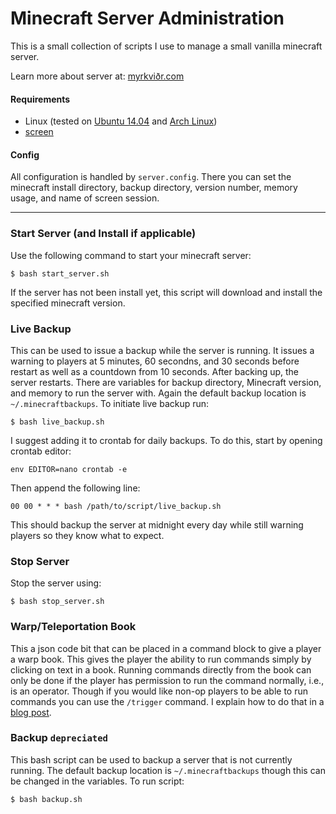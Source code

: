 # Minecraft Server Administration
This is a small collection of scripts I use to manage a small vanilla minecraft server.

Learn more about server at: [myrkviðr.com](http://xn--myrkvir-1za.com)

#### Requirements
- Linux (tested on [Ubuntu 14.04](http://releases.ubuntu.com/14.04/) and [Arch Linux](https://www.archlinux.org/))
- [screen](https://en.wikipedia.org/wiki/GNU_Screen)

#### Config
All configuration is handled by ```server.config```. There you can set the minecraft install directory, backup directory, version number, memory usage, and name of screen session.

---

### Start Server (and Install if applicable)
Use the following command to start your minecraft server:
```
$ bash start_server.sh
```
If the server has not been install yet, this script will download and install the specified minecraft version.

### Live Backup
This can be used to issue a backup while the server is running. It issues a warning to players at 5 minutes, 60 secondns, and 30 seconds before restart as well as a countdown from 10 seconds. After backing up, the server restarts. There are variables for backup directory, Minecraft version, and memory to run the server with. Again the default backup location is `~/.minecraftbackups`. To initiate live backup run:
```
$ bash live_backup.sh
```
I suggest adding it to crontab for daily backups. To do this, start by opening crontab editor:
```
env EDITOR=nano crontab -e
```
Then append the following line:
```
00 00 * * * bash /path/to/script/live_backup.sh
```
This should backup the server at midnight every day while still warning players so they know what to expect.

### Stop Server
Stop the server using:
```
$ bash stop_server.sh
```

### Warp/Teleportation Book
This a json code bit that can be placed in a command block to give a player a warp book. This gives the player the ability to run commands simply by clicking on text in a book. Running commands directly from the book can only be done if the player has permission to run the command normally, i.e., is an operator. Though if you would like non-op players to be able to run commands you can use the ```/trigger``` command. I explain how to do that in a [blog post](http://elza.me/blog/2015/06/Minecraft-Teleport/).

### Backup ```depreciated```
This bash script can be used to backup a server that is not currently running. The default backup location is   `~/.minecraftbackups` though this can be changed in the variables. To run script:
```
$ bash backup.sh
```
